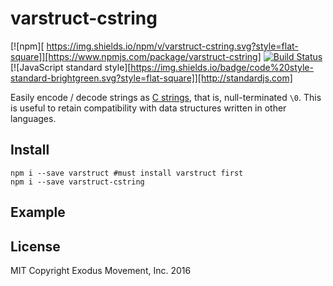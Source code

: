 varstruct-cstring
=================

[![npm][ https://img.shields.io/npm/v/varstruct-cstring.svg?style=flat-square]][https://www.npmjs.com/package/varstruct-cstring]
[![Build Status](https://travis-ci.org/ExodusMovement/varstruct-cstring.svg?branch=master)](https://travis-ci.org/ExodusMovement/varstruct-cstring)
[![JavaScript standard style][https://img.shields.io/badge/code%20style-standard-brightgreen.svg?style=flat-square]][http://standardjs.com]

Easily encode / decode strings as [C strings](https://en.wikibooks.org/wiki/C_Programming/Strings), that is, null-terminated `\0`.
This is useful to retain compatibility with data structures written in other languages.


Install
-------

    npm i --save varstruct #must install varstruct first
    npm i --save varstruct-cstring


Example
-------


License
-------

MIT Copyright Exodus Movement, Inc. 2016
